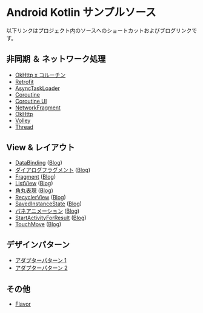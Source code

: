 # Android Kotlin サンプルソース

以下リンクはプロジェクト内のソースへのショートカットおよびブログリンクです。

## 非同期 ＆ ネットワーク処理

* [OkHttp x コルーチン](https://github.com/araemon/AndroidExercise/tree/master/TryCoroutineHttpRequest/app/src/main/java/com/apppppp/trycoroutinehttprequest)
* [Retrofit](https://github.com/araemon/AndroidExercise/tree/master/RetrofitExercise/app/src/main/java/com/apppppp/retrofitsample)
* [AsyncTaskLoader](https://github.com/araemon/AndroidExercise/tree/master/TryAsyncTaskLoader/app/src/main/java/com/apppppp/tryasynctaskloader)
* [Coroutine](https://github.com/araemon/AndroidExercise/tree/master/TryCoroutine/app/src/main/java/com/apppppp/trycoroutine)
* [Coroutine UI](https://github.com/araemon/AndroidExercise/tree/master/TryCoroutineUI/app/src/main/java/com/apppppp/trycoroutineui)
* [NetworkFragment](https://github.com/araemon/AndroidExercise/tree/master/TryNetworkFragment/app/src/main/java/com/apppppp/trynetworkfragment)
* [OkHttp](https://github.com/araemon/AndroidExercise/tree/master/TryOkHttp/app/src/main/java/com/apppppp/tryokhttp)
* [Volley](https://github.com/araemon/AndroidExercise/tree/master/TryVolley/app/src/main/java/com/apppppp/tryvolley)
* [Thread](https://github.com/araemon/AndroidExercise/tree/master/TryThread/app/src/main/java/com/apppppp/trythread)

## View & レイアウト

* [DataBinding](https://github.com/araemon/AndroidExercise/tree/master/TryDataBinding/app/src/main/java/com/apppppp/trydatabinding) ([Blog](https://101010.fun/posts/android-try-databinding.html))
* [ダイアログフラグメント](https://github.com/araemon/AndroidExercise/tree/master/TryDialog/app/src/main/java/com/apppppp/trydialog) ([Blog](https://101010.fun/posts/android-try-dialog.html))
* [Fragment](https://github.com/araemon/AndroidExercise/tree/master/TryFragment/app/src/main/java/com/apppppp/tryfragment) ([Blog](https://101010.fun/posts/android-try-fragment.html))
* [ListView](https://github.com/araemon/AndroidExercise/tree/master/TryListView/app/src/main/java/com/apppppp/trylistview) ([Blog](https://101010.fun/posts/android-try-listview.html))
* [角丸表現](https://github.com/araemon/AndroidExercise/tree/master/TryRadius/app/src/main/java/com/apppppp/tryradius) ([Blog](https://101010.fun/posts/android-try-radius.html))
* [RecyclerView](https://github.com/araemon/AndroidExercise/tree/master/TryRecyclerView/app/src/main/java/com/apppppp/tryrecyclerview) ([Blog](https://101010.fun/posts/android-try-recyclerview.html))
* [SavedInstanceState](https://github.com/araemon/AndroidExercise/tree/master/TrySavedInstanceState/app/src/main/java/com/apppppp/trysavedinstancestate) ([Blog](https://101010.fun/posts/android-try-savedinstancestate.html))
* [バネアニメーション](https://github.com/araemon/AndroidExercise/tree/master/TrySpringAnimation/app/src/main/java/com/apppppp/tryspringanimation) ([Blog](https://101010.fun/posts/android-try-springanimation.html))
* [StartActivityForResult](https://github.com/araemon/AndroidExercise/tree/master/TryStartActivityForResult/app/src/main/java/com/apppppp/trystartactivityforresult) ([Blog](https://101010.fun/posts/android-try-start-activity-for-result.html))  
* [TouchMove](https://github.com/araemon/AndroidExercise/tree/master/TryTouchMove/app/src/main/java/com/apppppp/trytouchmove) ([Blog](https://101010.fun/posts/android-try-touchmove.html))


## デザインパターン

* [アダプターパターン 1](https://github.com/araemon/AndroidExercise/tree/master/TryAdapterPatern/src)
* [アダプターパターン 2](https://github.com/araemon/AndroidExercise/tree/master/TryAdapterPatern2/src)

## その他

* [Flavor](https://github.com/araemon/AndroidExercise/tree/master/TryFlavor)

